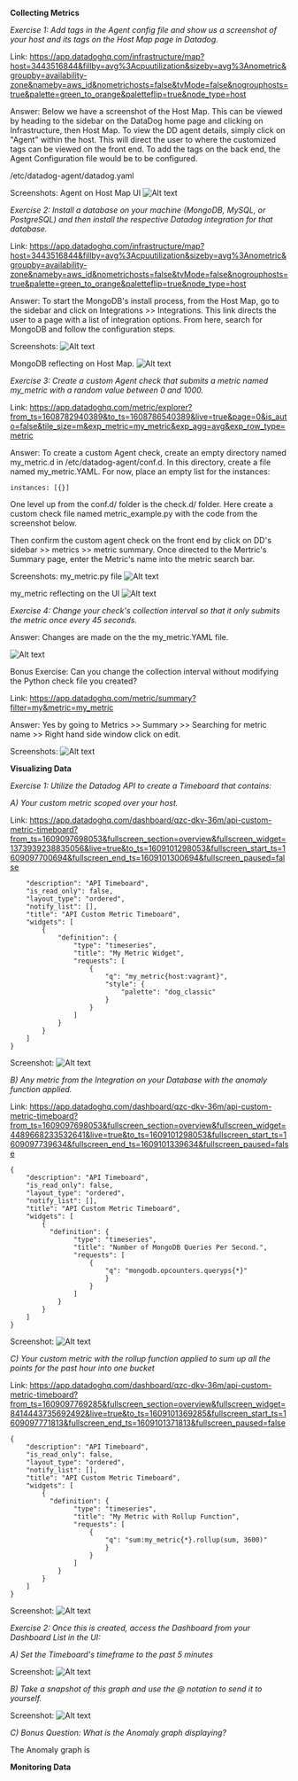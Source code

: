 **Collecting Metrics**

_Exercise 1:
Add tags in the Agent config file and show us a screenshot of your host and its tags on the Host Map page in Datadog._

Link:
https://app.datadoghq.com/infrastructure/map?host=3443516844&fillby=avg%3Acpuutilization&sizeby=avg%3Anometric&groupby=availability-zone&nameby=aws_id&nometrichosts=false&tvMode=false&nogrouphosts=true&palette=green_to_orange&paletteflip=true&node_type=host

Answer:
Below we have a screenshot of the Host Map. This can be viewed by heading to the sidebar on the DataDog home page and clicking on Infrastructure, then Host Map. To view the DD agent details, simply click on "Agent" within the host. This will direct the user to where the customized tags can be viewed on the front end. To add the tags on the back end, the Agent Configuration file would be to be configured.

/etc/datadog-agent/datadog.yaml  

Screenshots:
Agent on Host Map UI
![Alt text](/photos/host_map.png?raw=true&s=200 "Host Map and Tags")

_Exercise 2:
Install a database on your machine (MongoDB, MySQL, or PostgreSQL) and then install the respective Datadog integration for that database._

Link:
https://app.datadoghq.com/infrastructure/map?host=3443516844&fillby=avg%3Acpuutilization&sizeby=avg%3Anometric&groupby=availability-zone&nameby=aws_id&nometrichosts=false&tvMode=false&nogrouphosts=true&palette=green_to_orange&paletteflip=true&node_type=host

Answer:
To start the MongoDB's install process, from the Host Map, go to the sidebar and click on Integrations >> Integrations. This link directs the user to a page with a list of integration options. From here, search for MongoDB and follow the configuration steps.

Screenshots:
![Alt text](/photos/db_installed.png?raw=true "MongoDB Integrations Page")

MongoDB reflecting on Host Map.
![Alt text](/photos/mongodb_host_map.png?raw=true "MongoDB on Host Map")

_Exercise 3:
Create a custom Agent check that submits a metric named my_metric with a random value between 0 and 1000._

Link:
https://app.datadoghq.com/metric/explorer?from_ts=1608782940389&to_ts=1608786540389&live=true&page=0&is_auto=false&tile_size=m&exp_metric=my_metric&exp_agg=avg&exp_row_type=metric

Answer:
To create a custom Agent check, create an empty directory named my_metric.d in /etc/datadog-agent/conf.d.
In this directory, create a file named my_metric.YAML. For now, place an empty list for the instances:

```
instances: [{}]

  ```

One level up from the conf.d/ folder is the check.d/ folder. Here create a custom check file named metric_example.py with the code from the screenshot below.

Then confirm the custom agent check on the front end by click on DD's sidebar >> metrics >> metric summary.
Once directed to the Mertric's Summary page, enter the Metric's name into the metric search bar.

Screenshots:
my_metric.py file
![Alt text](/photos/my_metric.png?raw=true "my_metric.py")

my_metric reflecting on the UI
![Alt text](/photos/ui_my_metric.png?raw=true "my_metric")

_Exercise 4:
Change your check's collection interval so that it only submits the metric once every 45 seconds._

Answer:
Changes are made on the the my_metric.YAML file.

![Alt text](/photos/min_collection_interval.png?raw=true "my_metric")

Bonus Exercise:
Can you change the collection interval without modifying the Python check file you created?

Link:
https://app.datadoghq.com/metric/summary?filter=my&metric=my_metric

Answer:
Yes by going to Metrics >> Summary >> Searching for metric name >> Right hand side window click on edit.

Screenshots:
![Alt text](/photos/interval.png?raw=true)

**Visualizing Data**

_Exercise 1:
Utilize the Datadog API to create a Timeboard that contains:_


_A) Your custom metric scoped over your host._

Link:
https://app.datadoghq.com/dashboard/qzc-dkv-36m/api-custom-metric-timeboard?from_ts=1609097698053&fullscreen_section=overview&fullscreen_widget=1373939238835056&live=true&to_ts=1609101298053&fullscreen_start_ts=1609097700694&fullscreen_end_ts=1609101300694&fullscreen_paused=false

```{
    "description": "API Timeboard",
    "is_read_only": false,
    "layout_type": "ordered",
    "notify_list": [],
    "title": "API Custom Metric Timeboard",
    "widgets": [
        {
            "definition": {
                "type": "timeseries",
                "title": "My Metric Widget",
                "requests": [
                    {
                        "q": "my_metric{host:vagrant}",
                        "style": {
                            "palette": "dog_classic"
                        }
                    }
                ]
            }
        }
    ]
}
```

Screenshot:
![Alt text](/photos/my_metric_widget.png?raw=true)

_B) Any metric from the Integration on your Database with the anomaly function applied._

Link:
https://app.datadoghq.com/dashboard/qzc-dkv-36m/api-custom-metric-timeboard?from_ts=1609097698053&fullscreen_section=overview&fullscreen_widget=4489668233532641&live=true&to_ts=1609101298053&fullscreen_start_ts=1609097739634&fullscreen_end_ts=1609101339634&fullscreen_paused=false

```
{
    "description": "API Timeboard",
    "is_read_only": false,
    "layout_type": "ordered",
    "notify_list": [],
    "title": "API Custom Metric Timeboard",
    "widgets": [
        {
          "definition": {
                "type": "timeseries",
                "title": "Number of MongoDB Queries Per Second.",
                "requests": [
                    {
                        "q": "mongodb.opcounters.queryps{*}"
                        }
                    }
                ]
            }
        }
    ]
}

```

Screenshot:
![Alt text](/photos/mongodb_widget.png?raw=true)

_C) Your custom metric with the rollup function applied to sum up all the points for the past hour into one bucket_

Link:
https://app.datadoghq.com/dashboard/qzc-dkv-36m/api-custom-metric-timeboard?from_ts=1609097769285&fullscreen_section=overview&fullscreen_widget=8414443735692492&live=true&to_ts=1609101369285&fullscreen_start_ts=1609097771813&fullscreen_end_ts=1609101371813&fullscreen_paused=false

```
{
    "description": "API Timeboard",
    "is_read_only": false,
    "layout_type": "ordered",
    "notify_list": [],
    "title": "API Custom Metric Timeboard",
    "widgets": [
        {
          "definition": {
                "type": "timeseries",
                "title": "My Metric with Rollup Function",
                "requests": [
                    {
                        "q": "sum:my_metric{*}.rollup(sum, 3600)"
                        }
                    }
                ]
            }
        }
    ]
}
```

Screenshot:
![Alt text](/photos/roll_sum_widget.png?raw=true)

_Exercise 2:
Once this is created, access the Dashboard from your Dashboard List in the UI:_

_A) Set the Timeboard's timeframe to the past 5 minutes_

Screenshot:
![Alt text](/photos/five_min_dash.png?raw=true)

_B) Take a snapshot of this graph and use the @ notation to send it to yourself._

Screenshot:
![Alt text](/photos/send_to_self.png?raw=true)

_C) Bonus Question: What is the Anomaly graph displaying?_

The Anomaly graph is

**Monitoring Data**
